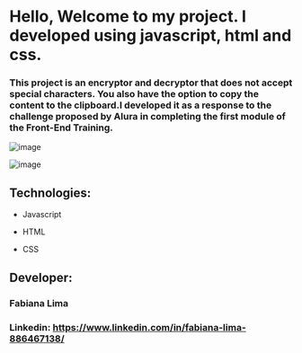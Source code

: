 # Hello, Welcome to my project. I developed using javascript, html and css.

### This project is an encryptor and decryptor that does not accept special characters. You also have the option to copy the content to the clipboard.I developed it as a response to the challenge proposed by Alura in completing the first module of the Front-End Training.

![image](https://github.com/fabiliima/javascript-encrypt/assets/62358790/0be2adb7-fe2a-4c2f-89fe-45e66ebab574)

![image](https://github.com/fabiliima/javascript-encrypt/assets/62358790/d7fdf25f-2811-4415-90e7-d0b4996253f2)


## Technologies:

* Javascript
  
* HTML

* CSS


## Developer:

### Fabiana Lima

### Linkedin: https://www.linkedin.com/in/fabiana-lima-886467138/
